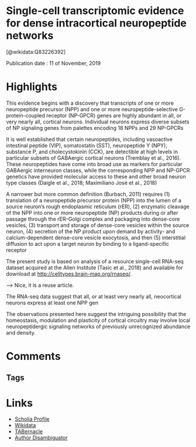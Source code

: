 
Single-cell transcriptomic evidence for dense intracortical neuropeptide networks
=================================================================================
  
  [@wikidata:Q83226392]  
  
Publication date : 11 of November, 2019  

# Highlights

This evidence begins with a discovery that transcripts of one or more neuropeptide precursor (NPP) and one or more neuropeptide-selective G-protein-coupled receptor (NP-GPCR) genes are highly abundant in all, or very nearly all, cortical neurons. Individual neurons express diverse subsets of NP signaling genes from palettes encoding 18 NPPs and 29 NP-GPCRs

It is well established that certain neuropeptides, including vasoactive intestinal peptide (VIP), somatostatin (SST), neuropeptide Y (NPY), substance P, and cholecystokinin (CCK), are detectible at high levels in particular subsets of GABAergic cortical neurons (Tremblay et al., 2016). These neuropeptides have come into broad use as markers for particular GABAergic interneuron classes, while the corresponding NPP and NP-GPCR genetics have provided molecular access to these and other broad neuron type classes (Daigle et al., 2018; Maximiliano José et al., 2018)

A narrower but more common definition (Burbach, 2011) requires (1) translation of a neuropeptide precursor protein (NPP) into the lumen of a source neuron’s rough endoplasmic reticulum (rER), (2) enzymatic cleavage of the NPP into one or more neuropeptide (NP) products during or after passage through the rER–Golgi complex and packaging into dense-core vesicles, (3) transport and storage of dense-core vesicles within the source neuron, (4) secretion of the NP product upon demand by activity- and calcium-dependent dense-core vesicle exocytosis, and then (5) interstitial diffusion to act upon a target neuron by binding to a ligand-specific receptor

The present study is based on analysis of a resource single-cell RNA-seq dataset acquired at the Allen Institute (Tasic et al., 2018) and available for download at http://celltypes.brain-map.org/rnaseq/.

--> Nice, it is a reuse article.

The RNA-seq data suggest that all, or at least very nearly all, neocortical neurons express at least one NPP gen

The observations presented here suggest the intriguing possibility that the homeostasis, modulation and plasticity of cortical circuitry may involve local neuropeptidergic signaling networks of previously unrecognized abundance and density.
# Comments

## Tags

# Links
  
 * [Scholia Profile](https://scholia.toolforge.org/work/Q83226392)  
 * [Wikidata](https://www.wikidata.org/wiki/Q83226392)  
 * [TABernacle](https://tabernacle.toolforge.org/?#/tab/manual/Q83226392/P921%3BP4510)  
 * [Author Disambiguator](https://author-disambiguator.toolforge.org/work_item_oauth.php?id=Q83226392&batch_id=&match=1&author_list_id=&doit=Get+author+links+for+work)  
